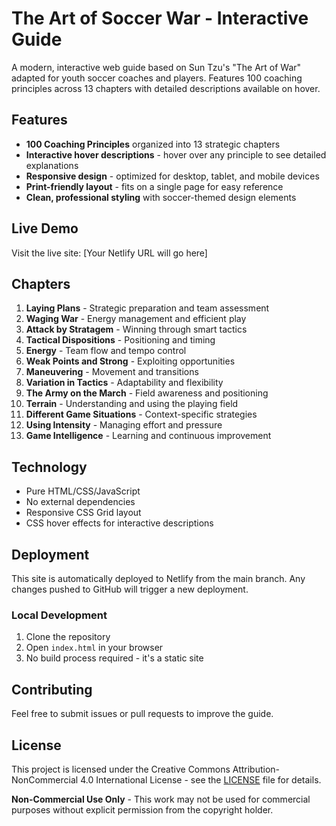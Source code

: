 # The Art of Soccer War - Interactive Guide

A modern, interactive web guide based on Sun Tzu's "The Art of War" adapted for youth soccer coaches and players. Features 100 coaching principles across 13 chapters with detailed descriptions available on hover.

## Features

- **100 Coaching Principles** organized into 13 strategic chapters
- **Interactive hover descriptions** - hover over any principle to see detailed explanations
- **Responsive design** - optimized for desktop, tablet, and mobile devices
- **Print-friendly layout** - fits on a single page for easy reference
- **Clean, professional styling** with soccer-themed design elements

## Live Demo

Visit the live site: [Your Netlify URL will go here]

## Chapters

1. **Laying Plans** - Strategic preparation and team assessment
2. **Waging War** - Energy management and efficient play
3. **Attack by Stratagem** - Winning through smart tactics
4. **Tactical Dispositions** - Positioning and timing
5. **Energy** - Team flow and tempo control
6. **Weak Points and Strong** - Exploiting opportunities
7. **Maneuvering** - Movement and transitions
8. **Variation in Tactics** - Adaptability and flexibility
9. **The Army on the March** - Field awareness and positioning
10. **Terrain** - Understanding and using the playing field
11. **Different Game Situations** - Context-specific strategies
12. **Using Intensity** - Managing effort and pressure
13. **Game Intelligence** - Learning and continuous improvement

## Technology

- Pure HTML/CSS/JavaScript
- No external dependencies
- Responsive CSS Grid layout
- CSS hover effects for interactive descriptions

## Deployment

This site is automatically deployed to Netlify from the main branch. Any changes pushed to GitHub will trigger a new deployment.

### Local Development

1. Clone the repository
2. Open `index.html` in your browser
3. No build process required - it's a static site

## Contributing

Feel free to submit issues or pull requests to improve the guide.

## License

This project is licensed under the Creative Commons Attribution-NonCommercial 4.0 International License - see the [LICENSE](LICENSE) file for details.

**Non-Commercial Use Only** - This work may not be used for commercial purposes without explicit permission from the copyright holder. 
